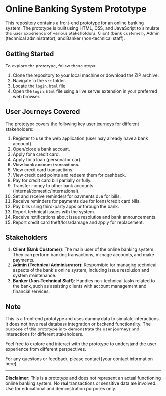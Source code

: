 # Online Banking System Prototype

This repository contains a front-end prototype for an online banking system. The prototype is built using HTML, CSS, and JavaScript to simulate the user experience of various stakeholders: Client (bank customer), Admin (technical administrator), and Banker (non-technical staff).

## Getting Started

To explore the prototype, follow these steps:

1. Clone the repository to your local machine or download the ZIP archive.
2. Navigate to the `src` folder.
3. Locate the `login.html` file.
4. Open the `login.html` file using a live server extension in your preferred web browser.

## User Journeys Covered

The prototype covers the following key user journeys for different stakeholders:

1. Register to use the web application (user may already have a bank account).
2. Open/close a bank account.
3. Apply for a credit card.
4. Apply for a loan (personal or car).
5. View bank account transactions.
6. View credit card transactions.
7. View credit card points and redeem them for cashback.
8. Pay for credit card bill partially or fully.
9. Transfer money to other bank accounts (internal/domestic/international).
10. Set and receive reminders for payments due for bills.
11. Receive reminders for payments due for loans/credit card bills.
12. Pay bills using third-party apps or through the bank.
13. Report technical issues with the system.
14. Receive notifications about issue resolution and bank announcements.
15. Report credit card theft/loss/damage and apply for replacement.

## Stakeholders

1. **Client (Bank Customer)**: The main user of the online banking system. They can perform banking transactions, manage accounts, and make payments.
2. **Admin (Technical Administrator)**: Responsible for managing technical aspects of the bank's online system, including issue resolution and system maintenance.
3. **Banker (Non-Technical Staff)**: Handles non-technical tasks related to the bank, such as assisting clients with account management and financial services.

## Note

This is a front-end prototype and uses dummy data to simulate interactions. It does not have real database integration or backend functionality. The purpose of this prototype is to demonstrate the user journeys and interactions for different stakeholders.

Feel free to explore and interact with the prototype to understand the user experience from different perspectives.

For any questions or feedback, please contact [your contact information here].

---

**Disclaimer**: This is a prototype and does not represent an actual functioning online banking system. No real transactions or sensitive data are involved. Use for educational and demonstration purposes only.
